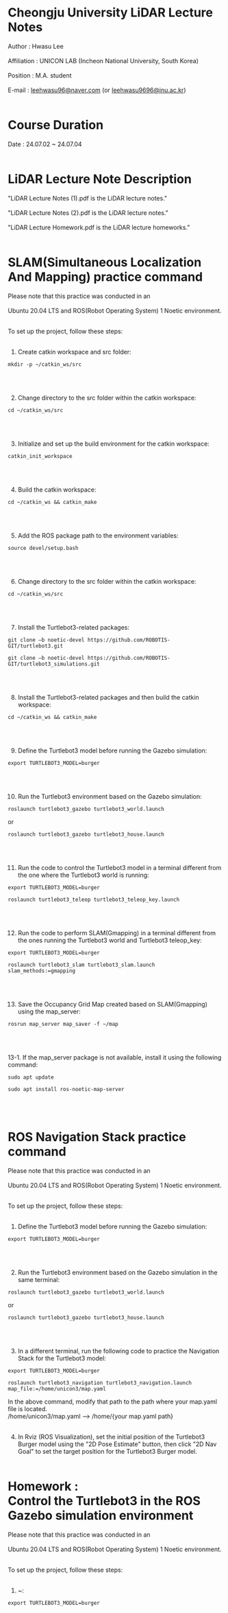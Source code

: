 # Cheongju University LiDAR Lecture Notes<br>
  Author : Hwasu Lee<br><br>
  Affiliation : UNICON LAB (Incheon National University, South Korea)<br><br>
  Position : M.A. student<br><br>
  E-mail : leehwasu96@naver.com (or leehwasu9696@inu.ac.kr)<br><br>

#  Course Duration
  Date : 24.07.02 ~ 24.07.04<br><br>

# LiDAR Lecture Note Description
  "LiDAR Lecture Notes (1).pdf is the LiDAR lecture notes."<br><br>
  "LiDAR Lecture Notes (2).pdf is the LiDAR lecture notes."<br><br>
  "LiDAR Lecture Homework.pdf is the LiDAR lecture homeworks."<br><br>

# SLAM(Simultaneous Localization<br>And Mapping) practice command

Please note that this practice was conducted in an<br><br> 
Ubuntu 20.04 LTS and ROS(Robot Operating System) 1 Noetic environment.<br><br>

To set up the project, follow these steps:<br><br>

1. Create catkin workspace and src folder:
  ```shell
  mkdir -p ~/catkin_ws/src
  ```
<br><br>

2. Change directory to the src folder within the catkin workspace:
  ```shell
  cd ~/catkin_ws/src
  ```
<br><br>

3. Initialize and set up the build environment for the catkin workspace:
  ```shell
  catkin_init_workspace
  ```
<br><br>

4. Build the catkin workspace:
  ```shell
  cd ~/catkin_ws && catkin_make
  ```
<br><br>

5. Add the ROS package path to the environment variables:
  ```shell
  source devel/setup.bash
  ```
<br><br>

6. Change directory to the src folder within the catkin workspace:
  ```shell
  cd ~/catkin_ws/src
  ```
<br><br>

7. Install the Turtlebot3-related packages:
  ```shell
  git clone –b noetic-devel https://github.com/ROBOTIS-GIT/turtlebot3.git
  ```
  ```shell
  git clone –b noetic-devel https://github.com/ROBOTIS-GIT/turtlebot3_simulations.git
  ```
<br><br>

8. Install the Turtlebot3-related packages and then build the catkin workspace:
  ```shell
  cd ~/catkin_ws && catkin_make
  ```
<br><br>

9. Define the Turtlebot3 model before running the Gazebo simulation:
  ```shell
  export TURTLEBOT3_MODEL=burger
  ```
<br><br>

10. Run the Turtlebot3 environment based on the Gazebo simulation:
  ```shell
  roslaunch turtlebot3_gazebo turtlebot3_world.launch
  ```
  or
  ```shell
  roslaunch turtlebot3_gazebo turtlebot3_house.launch
  ```
<br><br>

11. Run the code to control the Turtlebot3 model in a terminal different from the one where the Turtlebot3 world is running:
  ```shell
  export TURTLEBOT3_MODEL=burger
  ```
  ```shell
  roslaunch turtlebot3_teleop turtlebot3_teleop_key.launch
  ```
<br><br>

12. Run the code to perform SLAM(Gmapping) in a terminal different from the ones running the Turtlebot3 world and Turtlebot3 teleop_key:
  ```shell
  export TURTLEBOT3_MODEL=burger
  ```
  ```shell
  roslaunch turtlebot3_slam turtlebot3_slam.launch slam_methods:=gmapping
  ```
<br><br>

13. Save the Occupancy Grid Map created based on SLAM(Gmapping) using the map_server:
  ```shell
  rosrun map_server map_saver -f ~/map
  ```
<br><br>

13-1. If the map_server package is not available, install it using the following command:
  ```shell
  sudo apt update
  ```
  ```shell
  sudo apt install ros-noetic-map-server
  ```
<br><br>

# ROS Navigation Stack practice command

Please note that this practice was conducted in an<br><br> 
Ubuntu 20.04 LTS and ROS(Robot Operating System) 1 Noetic environment.<br><br>

To set up the project, follow these steps:<br><br>

1. Define the Turtlebot3 model before running the Gazebo simulation:
  ```shell
  export TURTLEBOT3_MODEL=burger
  ```
<br><br>

2. Run the Turtlebot3 environment based on the Gazebo simulation in the same terminal:
  ```shell
  roslaunch turtlebot3_gazebo turtlebot3_world.launch
  ```
  or
  ```shell
  roslaunch turtlebot3_gazebo turtlebot3_house.launch
  ```
<br><br>

3. In a different terminal, run the following code to practice the Navigation Stack for the Turtlebot3 model:
  ```shell
  export TURTLEBOT3_MODEL=burger
  ```
  ```shell
  roslaunch turtlebot3_navigation turtlebot3_navigation.launch map_file:=/home/unicon3/map.yaml
  ```
  In the above command, modify that path to the path where your map.yaml file is located.<br>
  /home/unicon3/map.yaml --> /home/{your map.yaml path}
<br><br>

4. In Rviz (ROS Visualization), set the initial position of the Turtlebot3 Burger model using the "2D Pose Estimate" button, then click "2D Nav Goal" to set the target position for the Turtlebot3 Burger model.
<br><br>

# Homework : <br>Control the Turtlebot3 in the ROS Gazebo simulation environment

Please note that this practice was conducted in an<br><br> 
Ubuntu 20.04 LTS and ROS(Robot Operating System) 1 Noetic environment.<br><br>

To set up the project, follow these steps:<br><br>

1. ~:
  ```shell
  export TURTLEBOT3_MODEL=burger
  ```
<br><br>
